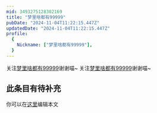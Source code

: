 ```yaml
---
mid: 3493275128302169
title: "梦里啥都有99999"
pubDate: "2024-11-04T11:22:15.447Z"
updatedDate: "2024-11-04T11:22:15.447Z"
profile:
  {
    Nickname: ["梦里啥都有99999"],
  }
---
```


关注[梦里啥都有99999](https://space.bilibili.com/3493275128302169)谢谢喵~ 关注[梦里啥都有99999](https://space.bilibili.com/3493275128302169)谢谢喵~

## 此条目有待补充
你可以在[这里](https://github.com/Yuhanawa/VTuber.ICU/edit/master/src/content/v/梦里啥都有99999/index.md)编辑本文
